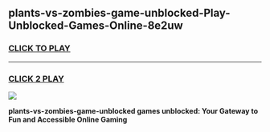 
## plants-vs-zombies-game-unblocked-Play-Unblocked-Games-Online-8e2uw
<h3>
<a href="https://premium76.site?title=plants-vs-zombies-game-unblocked&ref=25A">CLICK TO PLAY</a></h3>
<hr>

<h3>
<a href="https://premium76.site?title=plants-vs-zombies-game-unblocked&ref=25A">CLICK 2 PLAY</a>
  
</h3>

<a href="https://premium76.site?title=plants-vs-zombies-game-unblocked&ref=25A"><img src="https://clearcache.store/games.png"></a>


**plants-vs-zombies-game-unblocked games unblocked: Your Gateway to Fun and Accessible Online Gaming**
